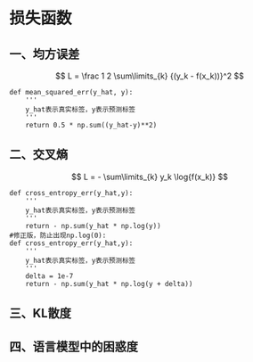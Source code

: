 # 损失函数

## 一、均方误差
$$
L = \frac 1 2 \sum\limits_{k} {(y_k - f(x_k))}^2
$$
```
def mean_squared_err(y_hat, y):
    '''
    y_hat表示真实标签，y表示预测标签
    '''
    return 0.5 * np.sum((y_hat-y)**2)
```

## 二、交叉熵
$$
L = - \sum\limits_{k} y_k \log{f(x_k)}
$$
```
def cross_entropy_err(y_hat,y):
    '''
    y_hat表示真实标签，y表示预测标签
    '''
    return - np.sum(y_hat * np.log(y))
#修正版，防止出现np.log(0):
def cross_entropy_err(y_hat,y):
    '''
    y_hat表示真实标签，y表示预测标签
    '''
    delta = 1e-7
    return - np.sum(y_hat * np.log(y + delta))
```

## 三、KL散度

## 四、语言模型中的困惑度
